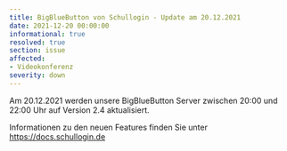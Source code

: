 ```yaml
---
title: BigBlueButton von Schullogin - Update am 20.12.2021
date: 2021-12-20 00:00:00
informational: true
resolved: true
section: issue
affected:
- Videokonferenz
severity: down
---
```


Am 20.12.2021 werden unsere BigBlueButton Server zwischen 20:00 und 22:00 Uhr auf Version 2.4 aktualisiert.

Informationen zu den neuen Features finden Sie unter https://docs.schullogin.de

